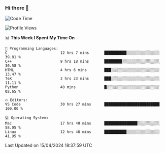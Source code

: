 ### Hi there 👋

<!--START_SECTION:waka-->
![Code Time](http://img.shields.io/badge/Code%20Time-461%20hrs%2052%20mins-blue)

![Profile Views](http://img.shields.io/badge/Profile%20Views-3-blue)

📊 **This Week I Spent My Time On** 

```text
💬 Programming Languages: 
C                        12 hrs 7 mins       ██████████░░░░░░░░░░░░░░░   39.81 % 
C++                      9 hrs 18 mins       ████████░░░░░░░░░░░░░░░░░   30.58 % 
HTML                     4 hrs 6 mins        ███░░░░░░░░░░░░░░░░░░░░░░   13.47 % 
TeX                      3 hrs 23 mins       ███░░░░░░░░░░░░░░░░░░░░░░   11.11 % 
Python                   48 mins             █░░░░░░░░░░░░░░░░░░░░░░░░   02.65 % 

🔥 Editors: 
VS Code                  30 hrs 27 mins      █████████████████████████   100.00 % 

💻 Operating System: 
Mac                      17 hrs 40 mins      ███████████████░░░░░░░░░░   58.05 % 
Linux                    12 hrs 46 mins      ██████████░░░░░░░░░░░░░░░   41.95 % 
```


 Last Updated on 15/04/2024 18:37:59 UTC
<!--END_SECTION:waka-->

<!--
**JackeyHua-SJTU/JackeyHua-SJTU** is a ✨ _special_ ✨ repository because its `README.md` (this file) appears on your GitHub profile.

Here are some ideas to get you started:

- 🔭 I’m currently working on ...
- 🌱 I’m currently learning ...
- 👯 I’m looking to collaborate on ...
- 🤔 I’m looking for help with ...
- 💬 Ask me about ...
- 📫 How to reach me: ...
- 😄 Pronouns: ...
- ⚡ Fun fact: ...
-->
